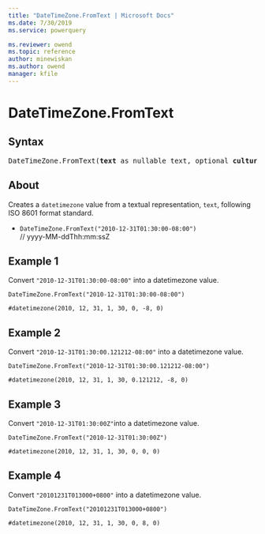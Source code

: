 ```yaml
---
title: "DateTimeZone.FromText | Microsoft Docs"
ms.date: 7/30/2019
ms.service: powerquery

ms.reviewer: owend
ms.topic: reference
author: minewiskan
ms.author: owend
manager: kfile
---
```

# DateTimeZone.FromText

## Syntax

<pre>
DateTimeZone.FromText(<b>text</b> as nullable text, optional <b>culture</b> as nullable text) as nullable datetimezone
</pre>
  
## About  
Creates a `datetimezone` value from a textual representation, `text`, following ISO 8601 format standard. <ul> <li> <code>DateTimeZone.FromText("2010-12-31T01:30:00-08:00") </code> // yyyy-MM-ddThh:mm:ssZ </li> </ul>

## Example 1
Convert `"2010-12-31T01:30:00-08:00"` into a datetimezone value.

```powerquery-m
DateTimeZone.FromText("2010-12-31T01:30:00-08:00")
```

`#datetimezone(2010, 12, 31, 1, 30, 0, -8, 0)`

## Example 2
Convert `"2010-12-31T01:30:00.121212-08:00"` into a datetimezone value.

```powerquery-m
DateTimeZone.FromText("2010-12-31T01:30:00.121212-08:00")
```

`#datetimezone(2010, 12, 31, 1, 30, 0.121212, -8, 0)`

## Example 3
Convert `"2010-12-31T01:30:00Z"`into a datetimezone value.

```powerquery-m
DateTimeZone.FromText("2010-12-31T01:30:00Z")
```

`#datetimezone(2010, 12, 31, 1, 30, 0, 0, 0)`

## Example 4
Convert `"20101231T013000+0800"` into a datetimezone value.

```powerquery-m
DateTimeZone.FromText("20101231T013000+0800")
```

`#datetimezone(2010, 12, 31, 1, 30, 0, 8, 0)`

